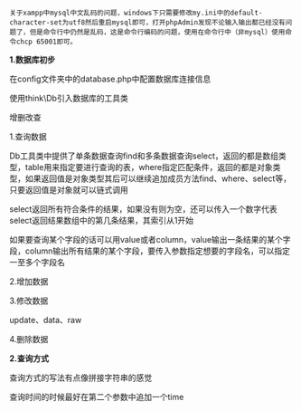`关于xampp中mysql中文乱码的问题，windows下只需要修改my.ini中的default-character-set为utf8然后重启mysql即可，打开phpAdmin发现不论输入输出都已经没有问题了，但是命令行中仍然是乱码，这是命令行编码的问题，使用在命令行中（非mysql）使用命令chcp 65001即可。`

**1.数据库初步**

在config文件夹中的database.php中配置数据库连接信息

使用think\Db引入数据库的工具类

增删改查

1.查询数据

Db工具类中提供了单条数据查询find和多条数据查询select，返回的都是数组类型，table用来指定要进行查询的表，where指定匹配条件，返回的都是对象类型，如果返回值是对象类型其后可以继续追加成员方法find、where、select等，只要返回值是对象就可以链式调用

select返回所有符合条件的结果，如果没有则为空，还可以传入一个数字代表select返回结果数组中的第几条结果，其索引从1开始

如果要查询某个字段的话可以用value或者column，value输出一条结果的某个字段，column输出所有结果的某个字段，要传入参数指定想要的字段名，可以指定一至多个字段名

2.增加数据

3.修改数据

update、data、raw

4.删除数据

**2.查询方式**

查询方式的写法有点像拼接字符串的感觉

查询时间的时候最好在第二个参数中追加一个time